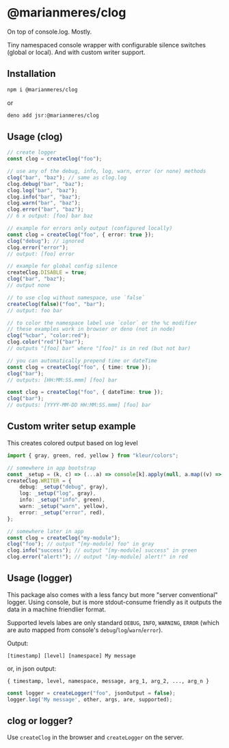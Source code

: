 # @marianmeres/clog

On top of console.log. Mostly.

Tiny namespaced console wrapper with configurable silence switches (global or local).
And with custom writer support.

## Installation

```bash
npm i @marianmeres/clog
```
or
```bash
deno add jsr:@marianmeres/clog
```

## Usage (clog)

```typescript
// create logger
const clog = createClog("foo");

// use any of the debug, info, log, warn, error (or none) methods
clog("bar", "baz"); // same as clog.log
clog.debug("bar", "baz");
clog.log("bar", "baz");
clog.info("bar", "baz");
clog.warn("bar", "baz");
clog.error("bar", "baz");
// 6 x output: [foo] bar baz

// example for errors only output (configured locally)
const clog = createClog("foo", { error: true });
clog("debug"); // ignored
clog.error("error");
// output: [foo] error

// example for global config silence
createClog.DISABLE = true;
clog("bar", "baz");
// output none

// to use clog without namespace, use `false`
createClog(false)("foo", "bar");
// output: foo bar

// to color the namespace label use `color` or the %c modifier
// these examples work in browser or deno (not in node)
clog("%cbar", "color:red");
clog.color("red")("bar");
// outputs "[foo] bar" where "[foo]" is in red (but not bar)

// you can automatically prepend time or dateTime
const clog = createClog("foo", { time: true });
clog("bar");
// outputs: [HH:MM:SS.mmm] [foo] bar

const clog = createClog("foo", { dateTime: true });
clog("bar");
// outputs: [YYYY-MM-DD HH:MM:SS.mmm] [foo] bar
```

## Custom writer setup example

This creates colored output based on log level

```typescript
import { gray, green, red, yellow } from "kleur/colors";

// somewhere in app bootstrap
const _setup = (k, c) => (...a) => console[k].apply(null, a.map((v) => c(v)));
createClog.WRITER = {
	debug: _setup("debug", gray),
	log: _setup("log", gray),
	info: _setup("info", green),
	warn: _setup("warn", yellow),
	error: _setup("error", red),
};

// somewhere later in app
const clog = createClog("my-module");
clog("foo"); // output "[my-module] foo" in gray
clog.info("success"); // output "[my-module] success" in green
clog.error("alert!"); // output "[my-module] alert!" in red
```

## Usage (logger)

This package also comes with a less fancy but more "server conventional" logger. Using 
console, but is more stdout-consume friendly as it outputs the data in 
a machine friendlier format.

Supported levels labes are only standard `DEBUG`, `INFO`, `WARNING`, `ERROR` (which are
auto mapped from console's `debug`/`log`/`warn`/`error`).

Output:
```
[timestamp] [level] [namespace] My message
```
or, in json output:
```
{ timestamp, level, namespace, message, arg_1, arg_2, ..., arg_n }
```

```typescript
const logger = createLogger("foo", jsonOutput = false);
logger.log('My message', other, args, are, supported);
```

## clog or logger?

Use `createClog` in the browser and `createLogger` on the server.